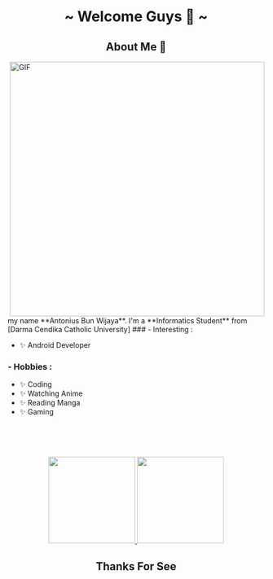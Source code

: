 

<body>
<h1 align="center">~ Welcome Guys 👋 ~</h1>

<h2 align="center"> About Me 💬 </h2>



<img hight="400" width="500" alt="GIF" align="right" src="https://giffiles.alphacoders.com/210/210437.gif">
my name **Antonius Bun Wijaya**. I'm a **Informatics Student** from [Darma Cendika Catholic University]
### - Interesting :

- ✨ Android Developer

### - Hobbies : 
- ✨ Coding 
- ✨ Watching Anime
- ✨ Reading Manga 
- ✨ Gaming 


</br>
</br>
</br>
<p align="center">
<a href="https://github.com/noranekoit">
  <img height="170em" src="https://github-readme-stats-eight-theta.vercel.app/api?username=noranekoit&show_icons=true&theme=algolia&include_all_commits=true&count_private=true"/>
  <img height="170em" src="https://github-readme-stats-eight-theta.vercel.app/api/top-langs/?username=noranekoit&layout=compact&langs_count=8&theme=algolia"/>
</a>
</p>
  
  <h2 align="center"> Thanks For See </h2>
</body>



